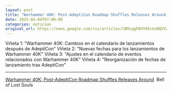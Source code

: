 ```yaml
---
layout: post
title: "Warhammer 40K: Post-AdeptiCon Roadmap Shuffles Releases Around - Bell of Lost Souls"
date: 2025-04-04T07:00:00
categories: noticias
original_url: https://news.google.com/rss/articles/CBMiqgFBVV95cUxNQVVZRUFpZnhfc2ZScEZDU3JDZWNhOFU5aldtOWZKWjhkZmlOVnNwSHotZEMxbElBWG1oWGNDX1ljU2VnOUsxenlCdWdqZW9tNDFXOWJ3S00yUlRIQkMxU1RmbmRub1NGaEhWTkl2bThacGd6RkVwbnZTOEJFVUFRdjJOMXZtQThXUzlkVGpMZ3h3cUlyQk42X3pNaUxfRXNMTmlOQno4ZjZ6dw?oc=5
---
```



Viñeta 1: "Warhammer 40K: Cambios en el calendario de lanzamientos después de AdeptiCon"
Viñeta 2: "Nuevas fechas para los lanzamientos de Warhammer 40K"
Viñeta 3: "Ajustes en el calendario de eventos relacionados con Warhammer 40K"
Viñeta 4: "Reorganización de fechas de lanzamiento tras AdeptiCon"


---


[Warhammer 40K: Post-AdeptiCon Roadmap Shuffles Releases Around](https://news.google.com/rss/articles/CBMiqgFBVV95cUxNQVVZRUFpZnhfc2ZScEZDU3JDZWNhOFU5aldtOWZKWjhkZmlOVnNwSHotZEMxbElBWG1oWGNDX1ljU2VnOUsxenlCdWdqZW9tNDFXOWJ3S00yUlRIQkMxU1RmbmRub1NGaEhWTkl2bThacGd6RkVwbnZTOEJFVUFRdjJOMXZtQThXUzlkVGpMZ3h3cUlyQk42X3pNaUxfRXNMTmlOQno4ZjZ6dw?oc=5)  Bell of Lost Souls
